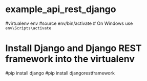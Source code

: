 # example_api_rest_django

#virtualenv env
#source env/bin/activate  # On Windows use `env\Scripts\activate`

# Install Django and Django REST framework into the virtualenv
#pip install django
#pip install djangorestframework
